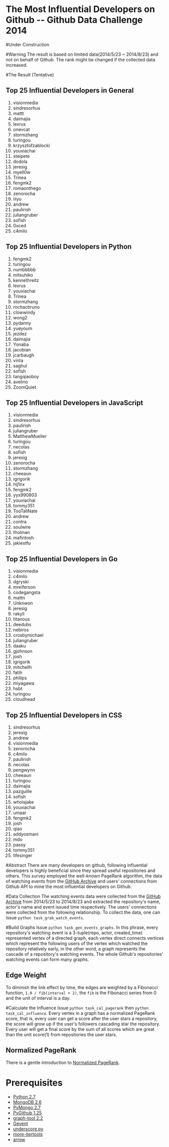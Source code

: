 The Most Influential Developers on Github -- Github Data Challenge 2014
=======================================================================

#Under Construction

#Warning
The result is based on limited data(2014/5/23 ~ 2014/8/23) and not on behalf of Github. The rank might be changed if the collected data increased.

#The Result (Tentative)
## Top 25 Influential Developers in General
1. visionmedia
2. sindresorhus
3. mattt
4. daimajia
5. lexrus
6. onevcat
7. stormzhang
8. turingou
9. krzysztofzablocki
10. youxiachai
11. steipete
12. dodola
13. jeresig
14. myell0w
15. Trinea
16. fengmk2
17. romaonthego
18. zenorocha
19. iiiyu
20. andrew
21. paulirish
22. juliangruber
23. sofish
24. 0xced
25. c4milo

## Top 25 Influential Developers in Python
1. fengmk2
2. turingou
3. numbbbbb
4. mitsuhiko
5. kennethreitz
6. lexrus
7. youxiachai
8. Trinea
9. stormzhang
10. rochacbruno
11. clowwindy
12. wong2
13. pydanny
14. yueyoum
15. jezdez
16. daimajia
17. Yonaba
18. jacobian
19. jcarbaugh
20. vinta
21. saghul
22. sofish
23. tangqiaoboy
24. avelino
25. ZoomQuiet

## Top 25 Influential Developers in JavaScript
1. visionmedia
2. sindresorhus
3. paulirish
4. juliangruber
5. MatthewMueller
6. turingou
7. necolas
8. sofish
9. jeresig
10. zenorocha
11. stormzhang
12. cheeaun
13. igrigorik
14. hij1nx
15. fengmk2
16. yyx990803
17. youxiachai
18. tommy351
19. TooTallNate
20. andrew
21. contra
22. soulwire
23. tholman
24. mafintosh
25. jakiestfu

## Top 25 Influential Developers in Go
1. visionmedia
2. c4milo
3. dgryski
4. mreiferson
5. codegangsta
6. mattn
7. Unknwon
8. jeresig
9. rakyll
10. titanous
11. deedubs
12. nebiros
13. crosbymichael
14. juliangruber
15. daaku
16. gjohnson
17. josh
18. igrigorik
19. mitchellh
20. fatih
21. philips
22. miyagawa
23. hsbt
24. turingou
25. cloudhead

## Top 25 Influential Developers in CSS
1. sindresorhus
2. jeresig
3. andrew
4. visionmedia
5. zenorocha
6. c4milo
7. paulirish
8. necolas
9. pengwynn
10. cheeaun
11. turingou
12. daimajia
13. pazguille
14. sofish
15. whoisjake
16. youxiachai
17. umaar
18. fengmk2
19. josh
20. qiao
21. addyosmani
22. mdo
23. passy
24. tommy351
25. lifesinger

#Abstract
There are many developers on github, following influential developers is highly beneficial since they spread useful repositories and others.
This survey employed the well-known PageRank algorithm, the data of watching events from the [GitHub Archive](http://www.githubarchive.org/) and users' connections from Github API to mine the most influential developers on Github.

#Data Collection
The watching events data were collected from the [GitHub Archive](http://www.githubarchive.org/) from 2014/5/23 to 2014/8/23 and extracted the repository's name, actor's name and event issued time respectively. The users' connections were collected from the following relationship.
To collect the data, one can issue `python task_grab_watch_events`.

#Build Graphs
Issue `python task_gen_events_graphs`.
In this phrase, every repository's watching event is a 3-tuple(repo, actor, created_time) represented vertex of a directed graph, each vertex direct connects vertices which represent the following users of the vertex which watched the repository relatively early, in the other word, a graph represents the cascade of a repository's watching events. The whole Github's repositories' watching events can form many graphs.

## Edge Weight
To diminish the link effect by time, the edges are weighted by a Fibonacci function, `1.0 / fib(interval + 2)`, the `fib` is the Fibonacci series from 0 and the unit of interval is a day.

#Calculate the Influence
Issue `python task_cal_pagerank` then `python task_cal_influence`.
Every vertex in a graph has a normalized PageRank score, that is, every user can get a score after the user stars a repository, the score will grow up if the user's followers cascading star the repository.
Every user will get a final score by the sum of all scores which are great than the unit score(1) from repositories the user stars.

## Normalized PageRank
There is a gentle introduction to [Normalized PageRank](https://people.mpi-inf.mpg.de/~kberberi/presentations/2007-www2007.pdf).

# Prerequisites
* [Python 2.7](https://www.python.org/)
* [MongoDB 2.6](http://www.gevent.org/)
* [PyMongo 2.7](http://api.mongodb.org/python/current/)
* [PyGithub 1.25](http://jacquev6.github.io/PyGithub/v1/introduction.html)
* [graph-tool 2.2](http://graph-tool.skewed.de/)
* [Gevent](http://www.gevent.org/)
* [underscore.py](http://serkanyersen.github.io/underscore.py/)
* [more-itertools](https://pythonhosted.org/more-itertools/api.html)
* [arrow](http://crsmithdev.com/arrow/)
